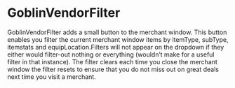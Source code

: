 # GoblinVendorFilter

GoblinVendorFilter adds a small button to the merchant window. This button enables you filter the current merchant window items by itemType, subType, itemstats and equipLocation.Filters will not appear on the dropdown if they either would filter-out nothing or everything (wouldn’t make for a useful filter in that instance). The filter clears each time you close the merchant window the filter resets to ensure that you do not miss out on great deals next time you visit a merchant.
